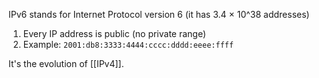 IPv6 stands for Internet Protocol version 6 (it has 3.4 × 10^38 addresses)
1. Every IP address is public (no private range)
2. Example: `2001:db8:3333:4444:cccc:dddd:eeee:ffff`

It's the evolution of [[IPv4]].